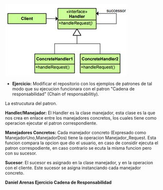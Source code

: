 
![chain of responsibility](imagenes/chainofresponsibility.png)

- **Ejercicio:** Modificar el repositorio con los ejemplos de patrones de tal modo que su ejecucion funcionara con el patron "Cadena de responsabilidad" (Chain of responsabilitiy).

La estrucutura del patron.

**Handler/Manejador:**
El Handler es la clase manejador, esta clase es la que nos crea en enlace entre los manejadores concretos, los cuales tiene como operacion ejecutar el patron correspondiente.

**Manejadores Concretos:**
Cada manejador concreto (Expresado como ManejadorUno,ManejadorDos) tiene la operacion Manejador_Request. Esta funcion compara la opcion que dio el usuario, en caso de considir ejecuta el patron correspodiente, en caso contrario se ecuta la misma funcion pero con su sucesor.

**Sucesor**:
El sucesor es asignado en la clase manejador, y en la operacion con el cliente. Este sucesor se asigna instanciando cada manejador concreto.




**Daniel Arenas Ejercicio Cadena de Responsabilidad**



